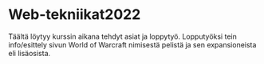 # Web-tekniikat2022
Täältä löytyy kurssin aikana tehdyt asiat ja loppytyö.
Lopputyöksi tein info/esittely sivun World of Warcraft nimisestä pelistä ja sen expansioneista eli lisäosista.
